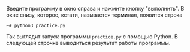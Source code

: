 Введите программу в окно справа и нажмите кнопку "выполнить". В окне снизу, которое, кстати, называется терминал, появится строка 

```
~# python3 practice.py
``` 

Так выглядит запуск программы `practice.py` с помощью Python. В следующей строчке выводиться результат работы программы.